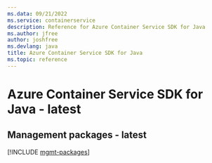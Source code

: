 ```yaml
---
ms.data: 09/21/2022
ms.service: containerservice
description: Reference for Azure Container Service SDK for Java
ms.author: jfree
author: joshfree
ms.devlang: java
title: Azure Container Service SDK for Java
ms.topic: reference
---
```

# Azure Container Service SDK for Java - latest

## Management packages - latest
[!INCLUDE [mgmt-packages](container-service-mgmt-index.md)]